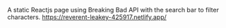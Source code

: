 A static Reactjs page using Breaking Bad API with the search bar to filter characters. 
https://reverent-leakey-425917.netlify.app/

